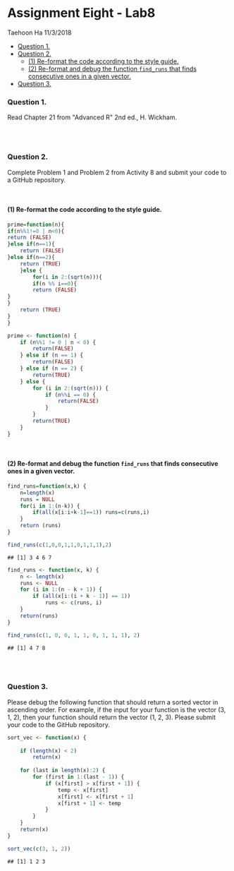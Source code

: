 Assignment Eight - Lab8
================
Taehoon Ha
11/3/2018

-   [Question 1.](#question-1)
-   [Question 2.](#question-2)
    -   [(1) Re-format the code according to the style guide.](#1-re-format-the-code-according-to-the-style-guide)
    -   [(2) Re-format and debug the function `find_runs` that finds consecutive ones in a given vector.](#2-re-format-and-debug-the-function-find_runs-that-finds-consecutive-ones-in-a-given-vector)
-   [Question 3.](#question-3)

### Question 1.

Read Chapter 21 from "Advanced R" 2nd ed., H. Wickham.

<br><br>

### Question 2.

Complete Problem 1 and Problem 2 from Activity 8 and submit your code to a GitHub repository.

<br>

#### (1) Re-format the code according to the style guide.

``` r
prime=function(n){ 
if(n%%1!=0 | n<0){ 
return (FALSE)
}else if(n==1){
    return (FALSE)
}else if(n==2){
    return (TRUE)
    }else {
        for(i in 2:(sqrt(n))){
        if(n %% i==0){
        return (FALSE)
}
}
    return (TRUE)
}
}
```

``` r
prime <- function(n) {
    if (n%%1 != 0 | n < 0) {
        return(FALSE)
    } else if (n == 1) {
        return(FALSE)
    } else if (n == 2) {
        return(TRUE)
    } else {
        for (i in 2:(sqrt(n))) {
            if (n%%i == 0) {
                return(FALSE)
            }
        }
        return(TRUE)
    }
}
```

<br>

#### (2) Re-format and debug the function `find_runs` that finds consecutive ones in a given vector.

``` r
find_runs=function(x,k) {
    n=length(x)
    runs = NULL
    for(i in 1:(n-k)) {
        if(all(x[i:i+k-1]==1)) runs=c(runs,i) 
    }
    return (runs) 
}

find_runs(c(1,0,0,1,1,0,1,1,1),2)
```

    ## [1] 3 4 6 7

``` r
find_runs <- function(x, k) {
    n <- length(x)
    runs <- NULL
    for (i in 1:(n - k + 1)) {
        if (all(x[i:(i + k - 1)] == 1)) 
            runs <- c(runs, i)
    }
    return(runs)
}

find_runs(c(1, 0, 0, 1, 1, 0, 1, 1, 1), 2)
```

    ## [1] 4 7 8

<br><br>

### Question 3.

Please debug the following function that should return a sorted vector in ascending order. For example, if the input for your function is the vector (3, 1, 2), then your function should return the vector (1, 2, 3). Please submit your code to the GitHub repository.

``` r
sort_vec <- function(x) {
    
    if (length(x) < 2) 
        return(x)
    
    for (last in length(x):2) {
        for (first in 1:(last - 1)) {
            if (x[first] > x[first + 1]) {
                temp <- x[first]
                x[first] <- x[first + 1]
                x[first + 1] <- temp
            }
        }
    }
    return(x)
}

sort_vec(c(3, 1, 2))
```

    ## [1] 1 2 3
